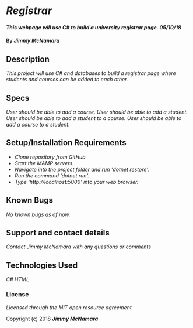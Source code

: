 # _Registrar_

#### _This webpage will use C# to build a university registrar page. 05/10/18_

#### By _**Jimmy McNamara**_

## Description

_This project will use C# and databases to build a registrar page where students and courses can be added to each other._

## Specs

_User should be able to add a course._
_User should be able to add a student._
_User should be able to add a student to a course._
_User should be able to add a course to a student._

## Setup/Installation Requirements

* _Clone repository from GitHub_
* _Start the MAMP servers._
* _Navigate into the project folder and run 'dotnet restore'._
* _Run the command 'dotnet run'._
* _Type 'http://localhost:5000' into your web browser._

## Known Bugs

_No known bugs as of now._

## Support and contact details

_Contact Jimmy McNamara with any questions or comments_

## Technologies Used

_C#_
_HTML_

### License

*Licensed through the MIT open resource agreement*

Copyright (c) 2018 **_Jimmy McNamara_**
